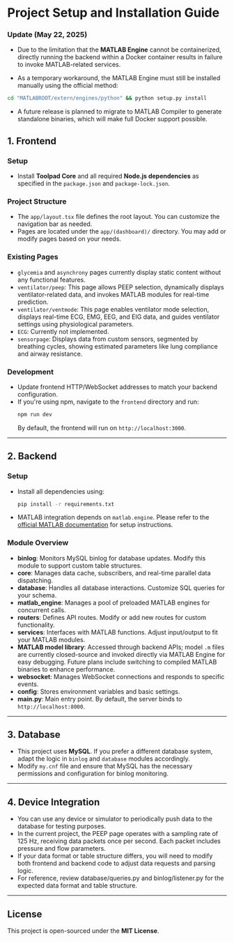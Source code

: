 # Project Setup and Installation Guide


### Update (May 22, 2025)

- Due to the limitation that the **MATLAB Engine** cannot be containerized, directly running the backend within a Docker container results in failure to invoke MATLAB-related services. 

- As a temporary workaround, the MATLAB Engine must still be installed manually using the official method:

```bash
cd "MATLABROOT/extern/engines/python" && python setup.py install
```

- A future release is planned to migrate to MATLAB Compiler to generate standalone binaries, which will make full Docker support possible.

## 1. Frontend

### Setup
- Install **Toolpad Core** and all required **Node.js dependencies** as specified in the `package.json` and `package-lock.json`.

### Project Structure
- The `app/layout.tsx` file defines the root layout. You can customize the navigation bar as needed.
- Pages are located under the `app/(dashboard)/` directory. You may add or modify pages based on your needs.

### Existing Pages
- `glycemia` and `asynchrony` pages currently display static content without any functional features.
- `ventilator/peep`: This page allows PEEP selection, dynamically displays ventilator-related data, and invokes MATLAB modules for real-time prediction.
- `ventilator/ventmode`: This page enables ventilator mode selection, displays real-time ECG, EMG, EEG, and EIG data, and guides ventilator settings using physiological parameters.
- `ECG`: Currently not implemented.
- `sensorpage`: Displays data from custom sensors, segmented by breathing cycles, showing estimated parameters like lung compliance and airway resistance.

### Development
- Update frontend HTTP/WebSocket addresses to match your backend configuration.
- If you're using npm, navigate to the `frontend` directory and run:
  ```bash
  npm run dev
  ```
  By default, the frontend will run on `http://localhost:3000`.

---

## 2. Backend

### Setup
- Install all dependencies using:
  ```bash
  pip install -r requirements.txt
  ```
- MATLAB integration depends on `matlab.engine`. Please refer to the [official MATLAB documentation](https://www.mathworks.com/help/matlab/matlab_external/get-started-with-matlab-engine-for-python.html) for setup instructions.

### Module Overview
- **binlog**: Monitors MySQL binlog for database updates. Modify this module to support custom table structures.
- **core**: Manages data cache, subscribers, and real-time parallel data dispatching.
- **database**: Handles all database interactions. Customize SQL queries for your schema.
- **matlab_engine**: Manages a pool of preloaded MATLAB engines for concurrent calls.
- **routers**: Defines API routes. Modify or add new routes for custom functionality.
- **services**: Interfaces with MATLAB functions. Adjust input/output to fit your MATLAB modules.
- **MATLAB model library**: Accessed through backend APIs; model `.m` files are currently closed-source and invoked directly via MATLAB Engine for easy debugging. Future plans include switching to compiled MATLAB binaries to enhance performance.
- **websocket**: Manages WebSocket connections and responds to specific events.
- **config**: Stores environment variables and basic settings.
- **main.py**: Main entry point. By default, the server binds to `http://localhost:8000`.

---

## 3. Database

- This project uses **MySQL**. If you prefer a different database system, adapt the logic in `binlog` and `database` modules accordingly.
- Modify `my.cnf` file and ensure that MySQL has the necessary permissions and configuration for binlog monitoring.

---

## 4. Device Integration

- You can use any device or simulator to periodically push data to the database for testing purposes.
- In the current project, the PEEP page operates with a sampling rate of 125 Hz, receiving data packets once per second. Each packet includes pressure and flow parameters.
- If your data format or table structure differs, you will need to modify both frontend and backend code to adjust data requests and parsing logic.
- For reference, review database/queries.py and binlog/listener.py for the expected data format and table structure.

---

## License

This project is open-sourced under the **MIT License**.
